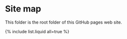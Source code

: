 # Site map

This folder is the root folder of this GitHub pages web site.

{% include list.liquid all=true %}
